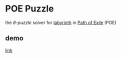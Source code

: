 # POE Puzzle

the *8-puzzle* solver for [labyrinth] in [Path of Exile] (POE)

[labyrinth]: https://pathofexile.gamepedia.com/The_Lord%27s_Labyrinth
[Path of Exile]: https://www.pathofexile.com/

## demo

[link](https://tzing.github.io/poe-puzzle/)
